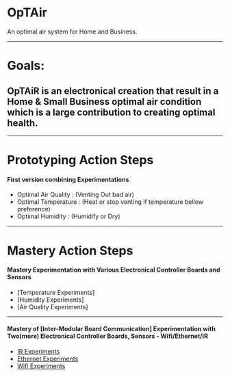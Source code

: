 # OpTAir
An optimal air system for Home and Business.


----

# Goals:
## OpTAiR is an electronical creation that result in a Home & Small Business optimal air condition which is a large contribution to creating optimal health.

----
# Prototyping Action Steps
#### First version combining Experimentations
* Optimal Air Quality : (Venting Out bad air)
* Optimal Temperature : (Heat or stop venting if temperature bellow preference)
* Optimal Humidity    : (Humidify or Dry)
----
# Mastery Action Steps
#### Mastery Experimentation with Various Electronical Controller Boards and Sensors
* [Temperature Experiments]
* [Humidity Experiments]
* [Air Quality Experiments]
----
#### Mastery of [Inter-Modular Board Communication] Experimentation with Two(more) Electronical Controller Boards, Sensors - Wifi/Ethernet/IR 
* [IR Experiments](https://github.com/GuillaumeIsabelle/OpTAir/wiki/IR-Experiments)
* [Ethernet Experiments](https://github.com/GuillaumeIsabelle/OpTAir/wiki/Ethernet-Experiments)
* [Wifi Experiments](https://github.com/GuillaumeIsabelle/OpTAir/wiki/Wifi-Experiments)
